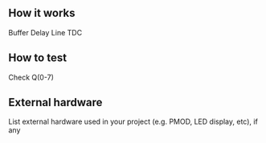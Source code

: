 <!---

This file is used to generate your project datasheet. Please fill in the information below and delete any unused
sections.

You can also include images in this folder and reference them in the markdown. Each image must be less than
512 kb in size, and the combined size of all images must be less than 1 MB.
-->

## How it works

Buffer Delay Line TDC

## How to test

Check Q(0-7)

## External hardware

List external hardware used in your project (e.g. PMOD, LED display, etc), if any
